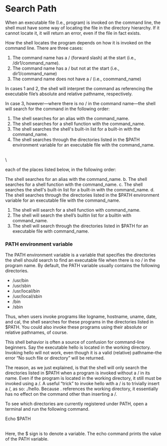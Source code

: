 # Search Path

When an executable file (I.e., program) is invoked on the command line, the shell must have some way of locating the file in the directory hierarchy. If it cannot locate it, it will return an error, even if the file in fact exists.&#x20;

How the shell locates the program depends on how it is invoked on the command line. There are three cases:

1. The command name has a / (forward slash) at the start (i.e., /dir1/command\_name).
2. The command name has a / but not at the start (i.e., dir1/command\_name)
3. The command name does not have a / (i.e., coommand\_name)

In cases 1 and 2, the shell will interpret the command as referencing the executable file’s absolute and relative pathname, respectively.&#x20;

In case 3, however—where there is no / in the command name—the shell will search for the command in the following order:

1. The shell searches for an alias with the command\_name.&#x20;
2. The shell searches for a shell function with the command\_name.&#x20;
3. The shell searches the shell's built-in list for a built-in with the command\_name.&#x20;
4. The shell searches through the directories listed in the $PATH environment variable for an executable file with the command\_name.

\
\




each of the places listed below, in the following order:

The shell searches for an alias with the command\_name. b. The shell searches for a shell function with the command\_name. c. The shell searches the shell's built-in list for a built-in with the command\_name. d. The shell searches through the directories listed in the $PATH environment variable for an executable file with the command\_name.

1. The shell will search for a shell function with command\_name.&#x20;
2. The shell will search the shell’s builtin list for a builtin with command\_name.
3. The shell will search through the directories listed in $PATH for an executable file with command\_name.&#x20;

### PATH environment variable

The PATH environment variable is a variable that specifies the directories the shell should search to find an executable file when there is no / in the program name. By default, the PATH variable usually contains the following directories.

* /usr/bin
* /usr/sbin
* /usr/local/bin
* /usr/local/sbin
* /bin
* /sbin

Thus, when users invoke programs like logname, hostname, uname, date, and cal, the shell searches for these programs in the directories listed in $PATH. You could also invoke these programs using their absolute or relative pathnames, of course.&#x20;

This shell behavior is often a source of confusion for command-line beginners. Say the executable hello is located in the working directory. Invoking hello will not work, even though it is a valid (relative) pathname–the error “No such file or directory” will be returned.&#x20;

The reason, as we just explained, is that the shell will only search the directories listed in $PATH when a program is invoked without a / in its name. Even if the program is located in the working directory, it still must be invoked using a /. A useful “trick” to invoke hello with a / is to trivially insert a /, as so: ./hello. Because . references the working directory, it essentially has no effect on the command other than inserting a /.&#x20;

To see which directories are currently registered under PATH, open a terminal and run the following command.

Echo $PATH

\
Here, the $ sign is to denote a variable. The echo command prints the value of the PATH variable.
